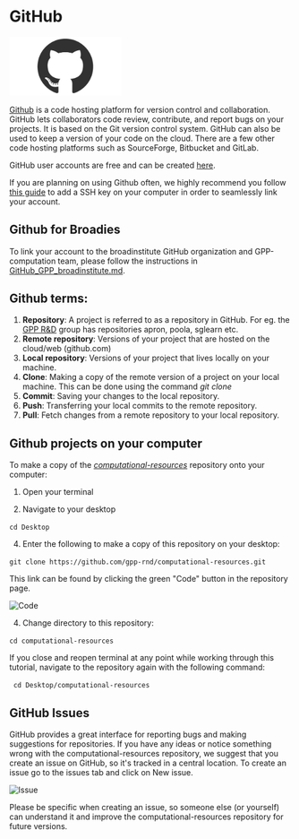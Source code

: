# GitHub 

<img src="images/github-mark.png" alt="github" width="200"/>

[Github](https://github.com/) is a code hosting platform for version control and collaboration. GitHub lets 
collaborators code review, contribute, and report bugs on your projects. It is based on the Git version control system. GitHub can also be used to keep a version of your code on the cloud. There are a few other code hosting platforms such as SourceForge, Bitbucket and GitLab.

GitHub user accounts are free and can be created [here](https://github.com).

If you are planning on using Github often, we highly recommend you follow [this guide](https://docs.github.com/en/authentication/connecting-to-github-with-ssh/adding-a-new-ssh-key-to-your-github-account) to add a SSH key on your computer in order to seamlessly link your account.

## Github for Broadies
To link your account to the broadinstitute GitHub organization and GPP-computation team, please follow the instructions in [GitHub_GPP_broadinstitute.md](GitHub_GPP_broadinstitute.md).

## Github terms:
1. **Repository**: A project is referred to as a repository in GitHub. For eg. the [GPP R&D](https://github.com/gpp-rnd) 
   group has repositories apron, poola, sglearn etc. 
2. **Remote repository**: Versions of your project that are hosted on the cloud/web (github.com)
3. **Local repository**: Versions of your project that lives locally on your machine. 
4. **Clone**: Making a copy of the remote version of a project on your local machine. This can be done using the command 
   *git clone*
5. **Commit**: Saving your changes to the local repository.
6. **Push**: Transferring your local commits to the remote repository. 
7. **Pull**: Fetch changes from a remote repository to your local repository.

## Github projects on your computer
To make a copy of the *[computational-resources](https://github.com/gpp-rnd/computational-resources)* repository onto your computer:

1. Open your terminal
   
2. Navigate to your desktop
   
```cd Desktop```
   
4. Enter the following to make a copy of this repository on your desktop:

```git clone https://github.com/gpp-rnd/computational-resources.git ```

This link can be found by clicking the green "Code" button in the repository page.
   
   ![Code](images/github_clone_link.png)

4. Change directory to this repository:

```cd computational-resources```

If you close and reopen terminal at any point while working through this tutorial, navigate to the repository again with the following command:

``` cd Desktop/computational-resources```

## GitHub Issues

GitHub provides a great interface for reporting bugs and making suggestions for repositories. 
If you have any ideas or notice something wrong with the computational-resources repository, 
we suggest that you create an issue on GitHub, so it's tracked in a central location. To create an issue go to 
the issues tab and click on New issue. 

![Issue](images/github-issue.png)

Please be specific when creating an issue, so someone else (or yourself) can understand it and 
improve the computational-resources repository for future versions.
